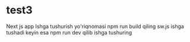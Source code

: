 # test3
Next js app 
Ishga tushurish yo'riqnomasi npm run build qiling sw.js ishga tushadi keyin esa npm run dev qilib ishga tushuring
